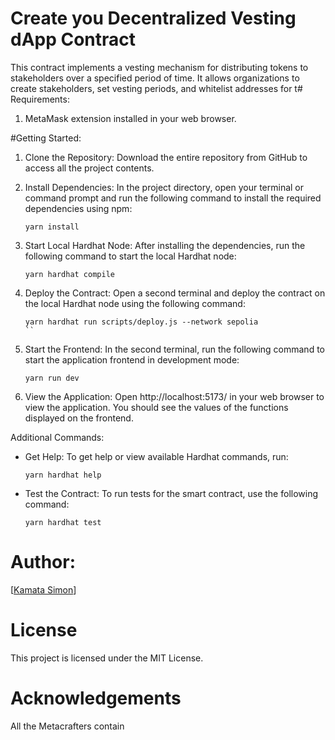 
# Create you Decentralized Vesting dApp Contract
This contract implements a vesting mechanism for distributing tokens to stakeholders over a specified period of time. It allows organizations to create stakeholders, set vesting periods, and whitelist addresses for t# Requirements:
1. MetaMask extension installed in your web browser.

#Getting Started:

1. Clone the Repository:
   Download the entire repository from GitHub to access all the project contents.

2. Install Dependencies:
   In the project directory, open your terminal or command prompt and run the following command to install the required dependencies using npm:

   ```shell
   yarn install
   ```

3. Start Local Hardhat Node:
   After installing the dependencies, run the following command to start the local Hardhat node:

   ```
   yarn hardhat compile
   ```

4. Deploy the Contract:
   Open a second terminal and deploy the contract on the local Hardhat node using the following command:

   ```
   yarn hardhat run scripts/deploy.js --network sepolia
   ``

5. Start the Frontend:
   In the second terminal, run the following command to start the application frontend in development mode:

   ```
   yarn run dev
   ```

6. View the Application:
   Open  http://localhost:5173/ in your web browser to view the application. You should see the values of the functions displayed on the frontend.

Additional Commands:

- Get Help: To get help or view available Hardhat commands, run:

  ```
  yarn hardhat help
  ```

- Test the Contract: To run tests for the smart contract, use the following command:

  ```
  yarn hardhat test
  ```

# Author:
[[Kamata Simon](https://github.com/kamatasimon)] 

# License
This project is licensed under the MIT License.

# Acknowledgements
All the Metacrafters contain